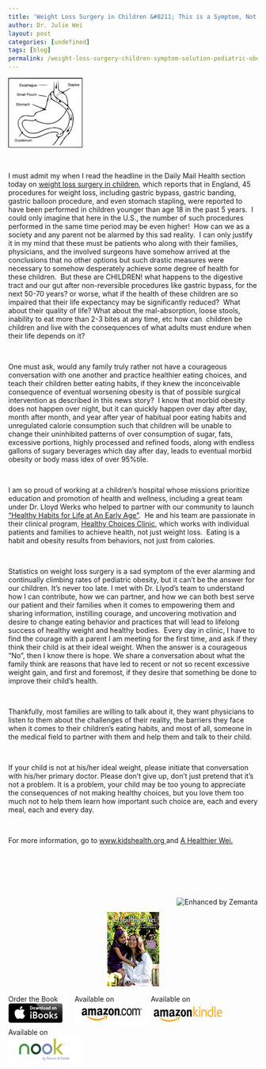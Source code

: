```yaml
---
title: 'Weight Loss Surgery in Children &#8211; This is a Symptom, Not a Solution, for Pediatric Obesity Today'
author: Dr. Julie Wei
layout: post
categories: [undefined]
tags: [blog]
permalink: /weight-loss-surgery-children-symptom-solution-pediatric-obesity-today/
---
```

<img class="alignleft size-thumbnail wp-image-848" alt="Roux-en-Y_gastric_bypass" src="/wp-content/uploads/2013/10/Roux-en-Y_gastric_bypass-150x141.png" width="150" height="141" />

&nbsp;

I must admit my when I read the headline in the Daily Mail Health section today on [weight loss surgery in children][1], which reports that in England, 45 procedures for weight loss, including gastric bypass, gastric banding, gastric balloon procedure, and even stomach stapling, were reported to have been performed in children younger than age 18 in the past 5 years.  I could only imagine that here in the U.S., the number of such procedures performed in the same time period may be even higher!  How can we as a society and any parent not be alarmed by this sad reality.  I can only justify it in my mind that these must be patients who along with their families, physicians, and the involved surgeons have somehow arrived at the conclusions that no other options but such drastic measures were necessary to somehow desperately achieve some degree of health for these children.  But these are CHILDREN! what happens to the digestive tract and our gut after non-reversible procedures like gastric bypass, for the next 50-70 years? or worse, what if the health of these children are so impaired that their life expectancy may be significantly reduced?  What about their quality of life? What about the mal-absorption, loose stools, inability to eat more than 2-3 bites at any time, etc how can  children be children and live with the consequences of what adults must endure when their life depends on it?

&nbsp;

One must ask, would any family truly rather not have a courageous conversation with one another and practice healthier eating choices, and teach their children better eating habits, if they knew the inconceivable consequence of eventual worsening obesity is that of possible surgical intervention as described in this news story?  I know that morbid obesity does not happen over night, but it can quickly happen over day after day, month after month, and year after year of habitual poor eating habits and unregulated calorie consumption such that children will be unable to change their uninhibited patterns of over consumption of sugar, fats, excessive portions, highly processed and refined foods, along with endless gallons of sugary beverages which day after day, leads to eventual morbid obesity or body mass idex of over 95%tile.

&nbsp;

I am so proud of working at a children&#8217;s hospital whose missions prioritize education and promotion of health and wellness, including a great team under Dr. Lloyd Werks who helped to partner with our community to launch[ &#8220;Healthy Habits for Life at An Early Age&#8221;][2].  He and his team are passionate in their clinical program, [Healthy Choices Clinic][3], which works with individual patients and families to achieve health, not just weight loss.  Eating is a habit and obesity results from behaviors, not just from calories.

&nbsp;

Statistics on weight loss surgery is a sad symptom of the ever alarming and continually climbing rates of pediatric obesity, but it can&#8217;t be the answer for our children. It&#8217;s never too late. I met with Dr. Llyod&#8217;s team to understand how I can contribute, how we can partner, and how we can both best serve our patient and their families when it comes to empowering them and sharing information, instilling courage, and uncovering motivation and desire to change eating behavior and practices that will lead to lifelong success of healthy weight and healthy bodies.  Every day in clinic, I have to find the courage with a parent I am meeting for the first time, and ask if they think their child is at their ideal weight. When the answer is a courageous &#8220;No&#8221;, then I know there is hope. We share a conversation about what the family think are reasons that have led to recent or not so recent excessive weight gain, and first and foremost, if they desire that something be done to improve their child&#8217;s health.

&nbsp;

Thankfully, most families are willing to talk about it, they want physicians to listen to them about the challenges of their reality, the barriers they face when it comes to their children&#8217;s eating habits, and most of all, someone in the medical field to partner with them and help them and talk to their child.

&nbsp;

If your child is not at his/her ideal weight, please initiate that conversation with his/her primary doctor. Please don&#8217;t give up, don&#8217;t just pretend that it&#8217;s not a problem. It is a problem, your child may be too young to appreciate the consequences of not making healthy choices, but you love them too much not to help them learn how important such choice are, each and every meal, each and every day.

&nbsp;

For more information, go to [www.kidshealth.org ][4]and [A Healthier Wei.][5]

&nbsp;

&nbsp;

&nbsp;

<div class="zemanta-pixie" style="margin-top: 10px; height: 15px;">
  <a class="zemanta-pixie-a" title="Enhanced by Zemanta" href="http://www.zemanta.com/?px"><img class="zemanta-pixie-img" style="border: none; float: right;" alt="Enhanced by Zemanta" src="http://img.zemanta.com/zemified_e.png?x-id=91cb2094-ffd3-4068-9f93-a3a4f8572fde" /></a>
</div>

<span style="width:105px;display:table;margin:0 auto;"><a href="the-book/"><img src="/wp-content/uploads/2014/04/AHealthierWei_cover_150.png" /></a></span>

<p style="height:80px">
  <span style="width:130px;display:inline-block;vertical-align:top;"> Order the Book <a href="https://itunes.apple.com/us/book/a-healthier-wei/id806784060?ls=1&mt=11#" target="_blank" > <img class="size-full wp-image-944" alt="Apple iBooks" title="Apple iBooks" src="/wp-content/uploads/2014/02/Download_on_iBooks_Badge_US-UK_110x40_090513.png" width="110" height="40" /></a> </span> <span style="width:150px;display:inline-block;vertical-align:top;">Available on <a href="http://amzn.to/1fSNqeb" target="_blank" > <img class="size-full wp-image-945" alt="Amazon.com" title="Amazon.com" src="/wp-content/uploads/2014/02/amazon_com_logo_160.jpg" width="160" height="47" /> </a> </span> <span  style="width:150px;display:inline-block;vertical-align:top;">Available on <a href="http://amzn.to/1eHEfNl" target="_blank" > <img class="size-full wp-image-946" alt="Amazon Kindle" title="Amazon Kindle" src="/wp-content/uploads/2014/02/kindle_logo_160.jpg" width="160" height="43" /> </a> </span> <span style="width:150px;display:inline-block;vertical-align:top;">Available on <a href="http://www.barnesandnoble.com/w/a-healthier-wei-julie-wei/1118260302?ean=2940148244592&itm=1&usri=2940148244592" target="_blank" > <img class="size-full wp-image-947" alt="Nook" title="Nook" src="/wp-content/uploads/2014/02/nook_logo_160.png" width="160" height="52" /></a> </span>
</p>


 [1]: http://www.dailymail.co.uk/health/article-2465808/Children-young-14-having-weight-loss-surgery-45-going-knife-England-2007.html?ico=health^headlines
 [2]: http://www.wphf.org/2012/01/launching-healthy-habits-for-life-at-an-early-age/
 [3]: http://www.nemours.org//service/medical/obesity/nccorlando.html
 [4]: http://kidshealth.org/
 [5]:  "Home"
 [6]: the-book